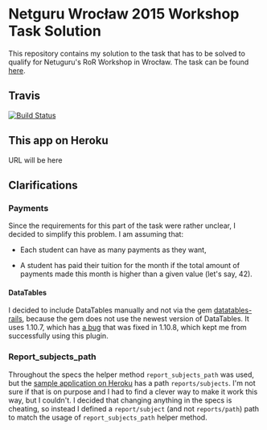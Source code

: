 Netguru Wrocław 2015 Workshop Task Solution
================
This repository contains my solution to the task that has to be solved to qualify for Netuguru's RoR Workshop in Wrocław. The task can be found [here](https://github.com/netguru-training/wroclaw-ror-workshops-2015-december).

Travis
-------------------------
[![Build Status](https://travis-ci.org/angelikatyborska/ror-workshop-task-wroclaw-2015.svg)](https://travis-ci.org/angelikatyborska/ror-workshop-task-wroclaw-2015)

This app on Heroku
-------------------------
URL will be here

Clarifications
-------------------------

### Payments
Since the requirements for this part of the task were rather unclear, I decided to simplify this problem. I am assuming that:

- Each student can have as many payments as they want,

- A student has paid their tuition for the month if the total amount of payments made this month is higher than a given value (let's say, 42).

#### DataTables
I decided to include DataTables manually and not via the gem [datatables-rails](https://github.com/rweng/jquery-datatables-rails), because the gem does not use the newest version of DataTables. It uses 1.10.7, which has [a bug](https://github.com/DataTables/DataTables/issues/580)
 that was fixed in 1.10.8, which kept me from successfully using this plugin.
 
### Report_subjects_path
Throughout the specs the helper method `report_subjects_path` was used, but the [sample application on Heroku](http://ror-workshops.herokuapp.com) has a path `reports/subjects`. I'm not sure if that is on purpose and I had to find a clever way to make it work this way, but I couldn't. I decided that changing anything in the specs is cheating, so instead I defined a `report/subject` (and not `reports/path`) path to match the usage of `report_subjects_path` helper method.